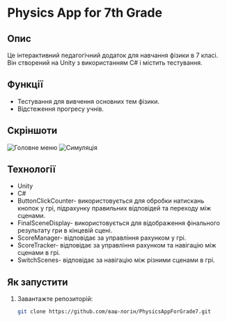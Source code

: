 # Physics App for 7th Grade

## Опис
Це інтерактивний педагогічний додаток для навчання фізики в 7 класі. Він створений на Unity з використанням C# і містить тестування.

## Функції
- Тестування для вивчення основних тем фізики.
- Відстеження прогресу учнів.

## Скріншоти
![Головне меню](screenshots/main_menu.png)
![Симуляція](screenshots/simulation.png)

## Технології
- Unity
- C#
- ButtonClickCounter- використовується для обробки натискань кнопок у грі, підрахунку правильних відповідей та переходу між сценами.
- FinalSceneDisplay- використовується для відображення фінального результату гри в кінцевій сцені.
- ScoreManager- відповідає за управління рахунком у грі.
- ScoreTracker- відповідає за управління рахунком та навігацію між сценами в грі.
- SwitchScenes- відповідає за навігацію між різними сценами в грі.

## Як запустити
1. Завантажте репозиторій:
   ```bash
   git clone https://github.com/ваш-логін/PhysicsAppForGrade7.git
